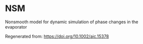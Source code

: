 # NSM
Nonsmooth model for dynamic simulation of phase changes in the evaporator

Regenerated from: https://doi.org/10.1002/aic.15378
